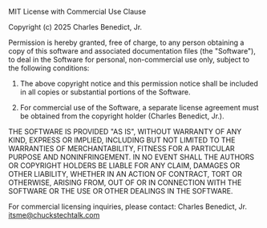 MIT License with Commercial Use Clause

Copyright (c) 2025 Charles Benedict, Jr.

Permission is hereby granted, free of charge, to any person obtaining a copy
of this software and associated documentation files (the "Software"), to deal
in the Software for personal, non-commercial use only, subject to the following conditions:

1. The above copyright notice and this permission notice shall be included in all
   copies or substantial portions of the Software.

2. For commercial use of the Software, a separate license agreement must be obtained
   from the copyright holder (Charles Benedict, Jr.).

THE SOFTWARE IS PROVIDED "AS IS", WITHOUT WARRANTY OF ANY KIND, EXPRESS OR
IMPLIED, INCLUDING BUT NOT LIMITED TO THE WARRANTIES OF MERCHANTABILITY,
FITNESS FOR A PARTICULAR PURPOSE AND NONINFRINGEMENT. IN NO EVENT SHALL THE
AUTHORS OR COPYRIGHT HOLDERS BE LIABLE FOR ANY CLAIM, DAMAGES OR OTHER
LIABILITY, WHETHER IN AN ACTION OF CONTRACT, TORT OR OTHERWISE, ARISING FROM,
OUT OF OR IN CONNECTION WITH THE SOFTWARE OR THE USE OR OTHER DEALINGS IN THE
SOFTWARE.

For commercial licensing inquiries, please contact:
Charles Benedict, Jr.
itsme@chuckstechtalk.com